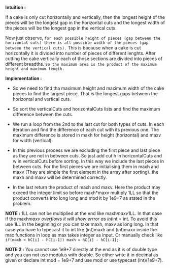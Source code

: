 **Intuition :**

If a cake is only cut horizontally and vertically, then the longest height of the pieces will be the longest gap in the horizontal cuts and the longest width of the pieces will be the longest gap in the vertical cuts.

Now just observe, `for each possible height of pieces (gap between the horizontal cuts) there is all possible width of the pieces (gap between the vertical cuts).` This is bacause when a cake is cut horizontally it is divided into number of pieces of different lenghts. After cutting the cake vertically each of those sections are divided into pieces of different breadths. `So the maximum area is the product of the maximum height and maximum length.`

**Implementation :**

* So we need to find tha maximum height and maximum width of the cake pieces to find the largest piece. That is the longest gaps between the horizontal and vertical cuts.

* So sort the verticalCuts and horizontalCuts lists and find the maximum difference between the cuts.

* We run a loop from the 2nd to the last cut for both types of cuts. In each iteration and find the difference of each cut with its previous one. The maximum difference is stored in maxh for height (horizontal) and maxv for width (vertical).

* In this previous process we are excluding the first piece and last piece as they are not in between cuts. So just add cut h in horizontalCuts and w in verticalCuts before sorting. In this way we include the last pieces in between cuts. For the first pieces we are initialising them in maxh and maxv (They are simple the first element in the array after sorting). the maxh and maxv will be determined correctly.

* In the last return the product of maxh and maxv. Here the product may exceed the integer limit so before maxh*maxv multiply 1LL so that the product converts into long long and mod it by 1e9+7 as stated in the problem.

**NOTE :** 1LL can not be multiplied at the end like maxh*maxv*1LL. In that case if the maxh*maxv overflows it will show errror as int*int = int. To avoid this use 1LL in the beginning or you can take maxh, maxv as long long. In that case you have to typecast it to int like (int)maxh and (int)maxv inside the max functions in loop as max takes integer as input. Or manually check like `if(maxh < hC[i] - hC[i-1]) maxh = hC[i] - hC[i-1];.`

**NOTE 2 :** You cannot use 1e9+7 directly at the end as it is of double type and you can not use modulus with double. So either write it in decimal as given or declare int mod = 1e9+7 and use mod or use typecast (int)(1e9+7).
